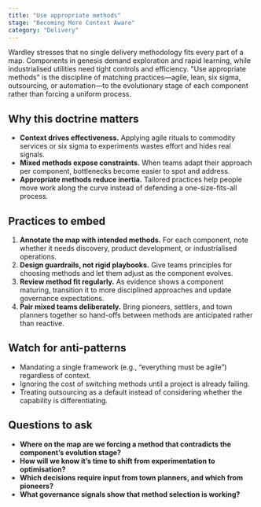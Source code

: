 ```yaml
---
title: "Use appropriate methods"
stage: "Becoming More Context Aware"
category: "Delivery"
---
```


Wardley stresses that no single delivery methodology fits every part of a map. Components in genesis demand exploration and rapid learning, while industrialised utilities need tight controls and efficiency. "Use appropriate methods" is the discipline of matching practices—agile, lean, six sigma, outsourcing, or automation—to the evolutionary stage of each component rather than forcing a uniform process.

## Why this doctrine matters

- **Context drives effectiveness.** Applying agile rituals to commodity services or six sigma to experiments wastes effort and hides real signals.
- **Mixed methods expose constraints.** When teams adapt their approach per component, bottlenecks become easier to spot and address.
- **Appropriate methods reduce inertia.** Tailored practices help people move work along the curve instead of defending a one-size-fits-all process.

## Practices to embed

1. **Annotate the map with intended methods.** For each component, note whether it needs discovery, product development, or industrialised operations.
2. **Design guardrails, not rigid playbooks.** Give teams principles for choosing methods and let them adjust as the component evolves.
3. **Review method fit regularly.** As evidence shows a component maturing, transition it to more disciplined approaches and update governance expectations.
4. **Pair mixed teams deliberately.** Bring pioneers, settlers, and town planners together so hand-offs between methods are anticipated rather than reactive.

## Watch for anti-patterns

- Mandating a single framework (e.g., “everything must be agile”) regardless of context.
- Ignoring the cost of switching methods until a project is already failing.
- Treating outsourcing as a default instead of considering whether the capability is differentiating.

## Questions to ask

- **Where on the map are we forcing a method that contradicts the component’s evolution stage?**
- **How will we know it’s time to shift from experimentation to optimisation?**
- **Which decisions require input from town planners, and which from pioneers?**
- **What governance signals show that method selection is working?**
